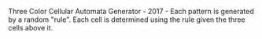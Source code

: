 Three Color Cellular Automata Generator - 2017 - Each pattern is generated by a random "rule". Each cell is determined using the rule given the three cells above it.
